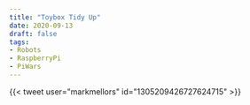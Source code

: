 ```yaml
---
title: "Toybox Tidy Up"
date: 2020-09-13
draft: false
tags:
- Robots
- RaspberryPi
- PiWars
---
```


<!--more-->

{{< tweet user="markmellors" id="1305209426727624715" >}}
